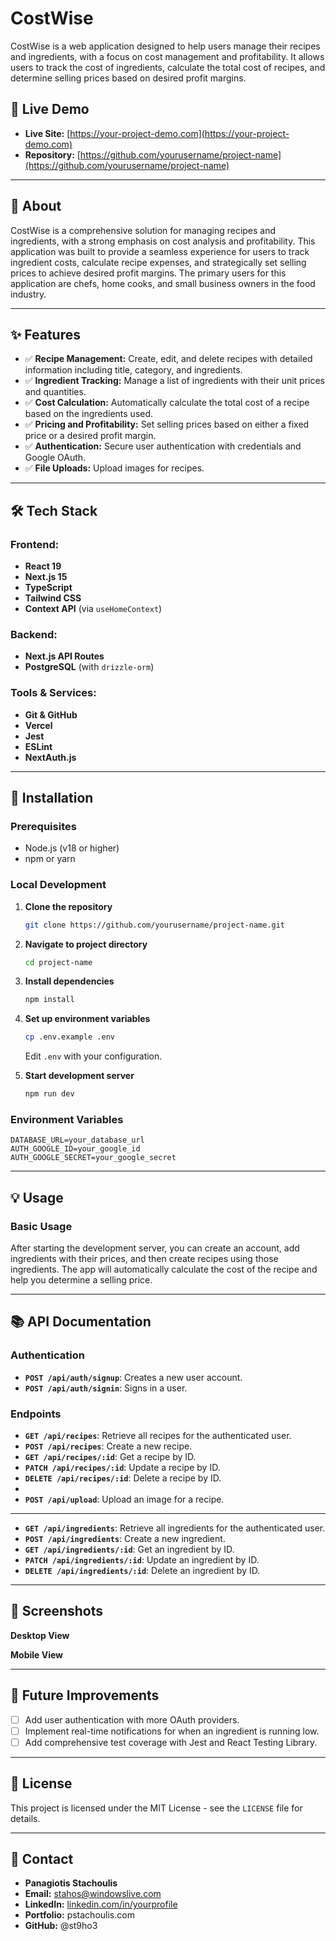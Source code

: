 # CostWise

CostWise is a web application designed to help users manage their recipes and ingredients, with a focus on cost management and profitability. It allows users to track the cost of ingredients, calculate the total cost of recipes, and determine selling prices based on desired profit margins.

## 🚀 Live Demo

  * **Live Site:** [https://your-project-demo.com](https://your-project-demo.com)
  * **Repository:** [https://github.com/yourusername/project-name](https://github.com/yourusername/project-name)


-----

## 🎯 About

CostWise is a comprehensive solution for managing recipes and ingredients, with a strong emphasis on cost analysis and profitability. This application was built to provide a seamless experience for users to track ingredient costs, calculate recipe expenses, and strategically set selling prices to achieve desired profit margins. The primary users for this application are chefs, home cooks, and small business owners in the food industry.

-----

## ✨ Features

  * ✅ **Recipe Management:** Create, edit, and delete recipes with detailed information including title, category, and ingredients.
  * ✅ **Ingredient Tracking:** Manage a list of ingredients with their unit prices and quantities.
  * ✅ **Cost Calculation:** Automatically calculate the total cost of a recipe based on the ingredients used.
  * ✅ **Pricing and Profitability:** Set selling prices based on either a fixed price or a desired profit margin.
  * ✅ **Authentication:** Secure user authentication with credentials and Google OAuth.
  * ✅ **File Uploads:** Upload images for recipes.

-----

## 🛠️ Tech Stack

### Frontend:

  * **React 19**
  * **Next.js 15**
  * **TypeScript**
  * **Tailwind CSS**
  * **Context API** (via `useHomeContext`)

### Backend:

  * **Next.js API Routes**
  * **PostgreSQL** (with `drizzle-orm`)

### Tools & Services:

  * **Git & GitHub**
  * **Vercel**
  * **Jest**
  * **ESLint**
  * **NextAuth.js**

-----

## 🚀 Installation

### Prerequisites

  * Node.js (v18 or higher)
  * npm or yarn

### Local Development

1.  **Clone the repository**

    ```bash
    git clone https://github.com/yourusername/project-name.git
    ```

2.  **Navigate to project directory**

    ```bash
    cd project-name
    ```

3.  **Install dependencies**

    ```bash
    npm install
    ```

4.  **Set up environment variables**

    ```bash
    cp .env.example .env
    ```

    Edit `.env` with your configuration.

5.  **Start development server**

    ```bash
    npm run dev
    ```

### Environment Variables

```
DATABASE_URL=your_database_url
AUTH_GOOGLE_ID=your_google_id
AUTH_GOOGLE_SECRET=your_google_secret
```

-----

## 💡 Usage

### Basic Usage

After starting the development server, you can create an account, add ingredients with their prices, and then create recipes using those ingredients. The app will automatically calculate the cost of the recipe and help you determine a selling price.

-----

## 📚 API Documentation

### Authentication

  * **`POST /api/auth/signup`**: Creates a new user account.
  * **`POST /api/auth/signin`**: Signs in a user.

### Endpoints

  * **`GET /api/recipes`**: Retrieve all recipes for the authenticated user.
  * **`POST /api/recipes`**: Create a new recipe.
  * **`GET /api/recipes/:id`**: Get a recipe by ID.
  * **`PATCH /api/recipes/:id`**: Update a recipe by ID.
  * **`DELETE /api/recipes/:id`**: Delete a recipe by ID.
  * 
  * **`POST /api/upload`**: Upload an image for a recipe.

 ----
    
  * **`GET /api/ingredients`**: Retrieve all ingredients for the authenticated user.
  * **`POST /api/ingredients`**: Create a new ingredient.
  * **`GET /api/ingredients/:id`**: Get an ingredient by ID.
  * **`PATCH /api/ingredients/:id`**: Update an ingredient by ID.
  * **`DELETE /api/ingredients/:id`**: Delete an ingredient by ID.
  

-----

## 📸 Screenshots

**Desktop View**

**Mobile View**

-----

## 🚧 Future Improvements

  * [ ] Add user authentication with more OAuth providers.
  * [ ] Implement real-time notifications for when an ingredient is running low.
  * [ ] Add comprehensive test coverage with Jest and React Testing Library.

-----


## 📄 License

This project is licensed under the MIT License - see the `LICENSE` file for details.

-----

## 👤 Contact

  * **Panagiotis Stachoulis**
  * **Email:** stahos@windowslive.com
  * **LinkedIn:** [linkedin.com/in/yourprofile](https://www.google.com/search?q=https://linkedin.com/in/yourprofile)
  * **Portfolio:** pstachoulis.com
  * **GitHub:** @st9ho3
